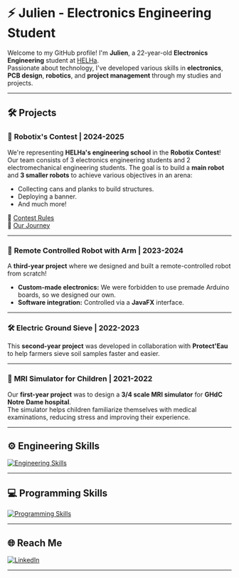 # ⚡ Julien - Electronics Engineering Student

Welcome to my GitHub profile! I'm **Julien**, a 22-year-old **Electronics Engineering** student at [HELHa](https://www.helha.be/).  
Passionate about technology, I've developed various skills in **electronics**, **PCB design**, **robotics**, and **project management** through my studies and projects.

---

## 🛠️ Projects

### 🤖 **Robotix's Contest | 2024-2025**
We're representing **HELHa's engineering school** in the **Robotix Contest**!  
Our team consists of 3 electronics engineering students and 2 electromechanical engineering students. The goal is to build a **main robot** and **3 smaller robots** to achieve various objectives in an arena:
- Collecting cans and planks to build structures.
- Deploying a banner.
- And much more!

🔗 [Contest Rules](https://www.eurobot.org/eurobot-contest/eurobot-2025/)  
🔗 [Our Journey](https://be.linkedin.com/in/julien-navez)

---

### 🤖 **Remote Controlled Robot with Arm | 2023-2024**
A **third-year project** where we designed and built a remote-controlled robot from scratch!  
- **Custom-made electronics:** We were forbidden to use premade Arduino boards, so we designed our own.
- **Software integration:** Controlled via a **JavaFX** interface.

---

### 🛠️ **Electric Ground Sieve | 2022-2023**
This **second-year project** was developed in collaboration with **Protect'Eau** to help farmers sieve soil samples faster and easier.

---

### 🏥 **MRI Simulator for Children | 2021-2022**
Our **first-year project** was to design a **3/4 scale MRI simulator** for **GHdC Notre Dame hospital**.  
The simulator helps children familiarize themselves with medical examinations, reducing stress and improving their experience.

---

## ⚙️ Engineering Skills
[![Engineering Skills](https://skillicons.dev/icons?i=autocad,latex,matlab,octave)](https://skillicons.dev)

---

## 💻 Programming Skills
[![Programming Skills](https://skillicons.dev/icons?i=arduino,c,github,idea,java,opencv,py,vscode,js)](https://skillicons.dev)

---

## 🌐 Reach Me
[![LinkedIn](https://skillicons.dev/icons?i=linkedin)](https://be.linkedin.com/in/julien-navez)

---
